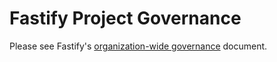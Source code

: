 # Fastify Project Governance

Please see Fastify's [organization-wide governance](https://github.com/fastify/.github/blob/main/GOVERNANCE.md) document.